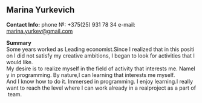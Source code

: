 ## Marina Yurkevich

**Contact Info:**
phone №: +375(25) 931 78 34
e-mail: marina.yurkev@gmail.com

**Summary**
Some years worked as Leading economist.Since I realized that in this position I did not satisfy my creative ambitions, I began to look for activities that I would like.
My desire is to realize myself in the field of activity that interests me. Namely in programming. By nature,I can learning that interests me myself. And I know how to do it. Immersed in programming. I enjoy learning.I really want to reach the level where I can work already in a realproject as a part of team.
